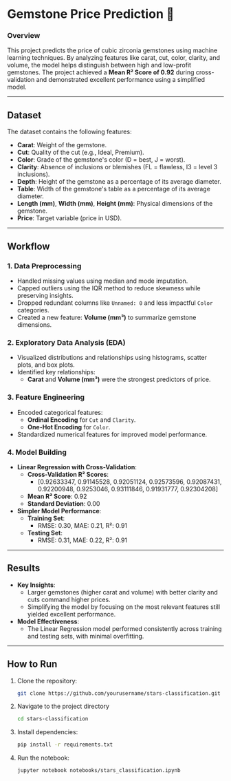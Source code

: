 # Gemstone Price Prediction 💎

### Overview
This project predicts the price of cubic zirconia gemstones using machine learning techniques. By analyzing features like carat, cut, color, clarity, and volume, the model helps distinguish between high and low-profit gemstones. The project achieved a **Mean R² Score of 0.92** during cross-validation and demonstrated excellent performance using a simplified model.

---

## Dataset
The dataset contains the following features:
- **Carat**: Weight of the gemstone.
- **Cut**: Quality of the cut (e.g., Ideal, Premium).
- **Color**: Grade of the gemstone's color (D = best, J = worst).
- **Clarity**: Absence of inclusions or blemishes (FL = flawless, I3 = level 3 inclusions).
- **Depth**: Height of the gemstone as a percentage of its average diameter.
- **Table**: Width of the gemstone's table as a percentage of its average diameter.
- **Length (mm)**, **Width (mm)**, **Height (mm)**: Physical dimensions of the gemstone.
- **Price**: Target variable (price in USD).

---

## Workflow
### 1. **Data Preprocessing**
- Handled missing values using median and mode imputation.
- Capped outliers using the IQR method to reduce skewness while preserving insights.
- Dropped redundant columns like `Unnamed: 0` and less impactful `Color` categories.
- Created a new feature: **Volume (mm³)** to summarize gemstone dimensions.

### 2. **Exploratory Data Analysis (EDA)**
- Visualized distributions and relationships using histograms, scatter plots, and box plots.
- Identified key relationships:
  - **Carat** and **Volume (mm³)** were the strongest predictors of price.

### 3. **Feature Engineering**
- Encoded categorical features:
  - **Ordinal Encoding** for `Cut` and `Clarity`.
  - **One-Hot Encoding** for `Color`.
- Standardized numerical features for improved model performance.

### 4. **Model Building**
- **Linear Regression with Cross-Validation**:
  - **Cross-Validation R² Scores**: 
    - [0.92633347, 0.91145528, 0.92051124, 0.92573596, 0.92087431, 0.92200948, 0.9253046, 0.93111846, 0.91931777, 0.92304208]
  - **Mean R² Score**: 0.92
  - **Standard Deviation**: 0.00
- **Simpler Model Performance**:
  - **Training Set**:
    - RMSE: 0.30, MAE: 0.21, R²: 0.91
  - **Testing Set**:
    - RMSE: 0.31, MAE: 0.22, R²: 0.91

---

## Results
- **Key Insights**:
  - Larger gemstones (higher carat and volume) with better clarity and cuts command higher prices.
  - Simplifying the model by focusing on the most relevant features still yielded excellent performance.
- **Model Effectiveness**:
  - The Linear Regression model performed consistently across training and testing sets, with minimal overfitting.

---

## How to Run
1. Clone the repository:
   ```bash
   git clone https://github.com/yourusername/stars-classification.git
   
2. Navigate to the project directory
   ```bash
   cd stars-classification
   
3. Install dependencies:
   ```bash
   pip install -r requirements.txt

4. Run the notebook:
   ```bash
   jupyter notebook notebooks/stars_classification.ipynb

